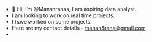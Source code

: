 - 👋 Hi, I’m @Mananranaa, I am aspiring data analyst. 
- I am looking to work on real time projects.
- I have worked on some projects. 
- Here are my contact details - manan8rana@gmail.com
- 
